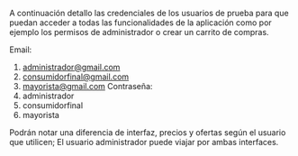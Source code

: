 A continuación detallo las credenciales de los usuarios de prueba para que puedan acceder a todas las funcionalidades de la aplicación como por ejemplo los permisos de administrador o crear un carrito de compras.

Email:
1. administrador@gmail.com
2. consumidorfinal@gmail.com
3. mayorista@gmail.com
Contraseña:
1. administrador
2. consumidorfinal
3. mayorista

Podrán notar una diferencia de interfaz, precios y ofertas según el usuario que utilicen; El usuario administrador puede viajar por ambas interfaces.
